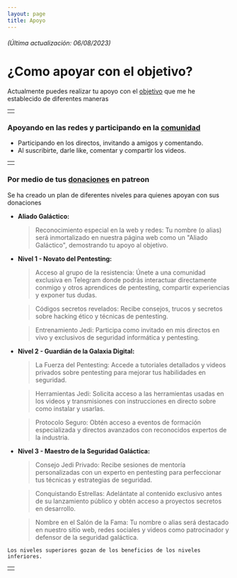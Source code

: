 ```yaml
---
layout: page
title: Apoyo
---
```

###### _(Última actualización: 06/08/2023)_

# ¿Como apoyar con el objetivo?

Actualmente puedes realizar tu apoyo con el [objetivo](objetivo) que me he establecido de diferentes maneras

|   |
|:--|
|   |

### Apoyando en las redes y participando en la [comunidad](comunidad)
- Participando en los directos, invitando a amigos y comentando.
- Al suscribirte, darle like, comentar y compartir los videos.

|   |
|:--|
|   |

### Por medio de tus [donaciones](https://www.patreon.com/4k4m1m3) en patreon

Se ha creado un plan de diferentes niveles para quienes apoyan con sus donaciones

- **Aliado Galáctico:**
    > Reconocimiento especial en la web y redes: Tu nombre (o alias) será inmortalizado en nuestra página web como un "Aliado Galáctico", demostrando tu apoyo al objetivo.

- **Nivel 1 - Novato del Pentesting:**
    > Acceso al grupo de la resistencia: Únete a una comunidad exclusiva en Telegram donde podrás interactuar directamente conmigo y otros aprendices de pentesting, compartir experiencias y exponer tus dudas.

    > Códigos secretos revelados: Recibe consejos, trucos y secretos sobre hacking ético y técnicas de pentesting.

    > Entrenamiento Jedi: Participa como invitado en mis directos en vivo y exclusivos de seguridad informática y pentesting.

- **Nivel 2 - Guardián de la Galaxia Digital:**
    > La Fuerza del Pentesting: Accede a tutoriales detallados y videos privados sobre pentesting para mejorar tus habilidades en seguridad.

    > Herramientas Jedi: Solicita acceso a las herramientas usadas en los videos y transmisiones con instrucciones en directo sobre como instalar y usarlas.

    > Protocolo Seguro: Obtén acceso a eventos de formación especializada y directos avanzados con reconocidos expertos de la industria.

- **Nivel 3 - Maestro de la Seguridad Galáctica:**
    >  Consejo Jedi Privado: Recibe sesiones de mentoría personalizadas con un experto en pentesting para perfeccionar tus técnicas y estrategias de seguridad.

    > Conquistando Estrellas: Adelántate al contenido exclusivo antes de su lanzamiento público y obtén acceso a proyectos secretos en desarrollo.

    > Nombre en el Salón de la Fama: Tu nombre o alias será destacado en nuestro sitio web, redes sociales y videos como patrocinador y defensor de la seguridad galáctica.

```
Los niveles superiores gozan de los beneficios de los niveles inferiores.
```



|   |
|:--|
|   |


